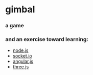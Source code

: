 gimbal
======

### a game


### and an exercise toward learning:

* [node.js](http://nodejs.org/)
* [socket.io](http://socket.io/)
* [angular.js](http://angularjs.org/)
* [three.js](https://github.com/mrdoob/three.js.git)

